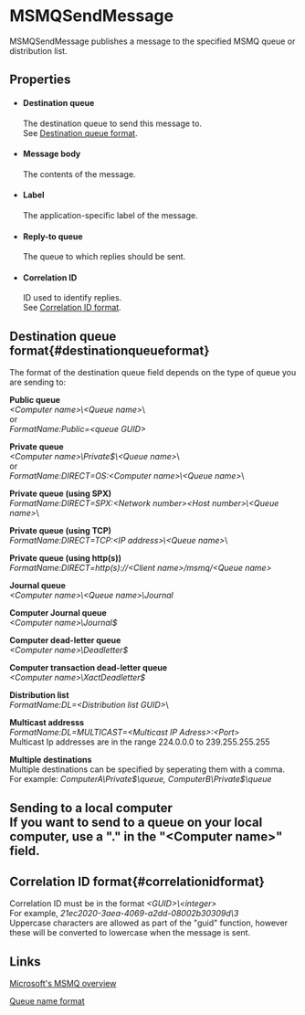 MSMQSendMessage
===============

MSMQSendMessage publishes a message to the specified MSMQ queue or distribution list.

Properties
----------

-  #### Destination queue

    The destination queue to send this message to.  
     See [Destination queue format](#destinationqueueformat).

-  #### Message body

    The contents of the message.

-  #### Label

    The application-specific label of the message.

-  #### Reply-to queue

    The queue to which replies should be sent.

-  #### Correlation ID

    ID used to identify replies.  
     See [Correlation ID format](#correlationidformat).

Destination queue format{#destinationqueueformat}
------------------------

The format of the destination queue field depends on the type of queue
you are sending to:


  **Public queue**  
*\<Computer name\>\\<Queue name\>*\  
or  
*FormatName:Public=\<queue GUID\>*

  **Private queue**  
*\<Computer name\>\\Private\$\\<Queue name\>*\  
or  
*FormatName:DIRECT=OS:\<Computer name\>\\<Queue name\>*\
                                           

  **Private queue (using SPX)**  
*FormatName:DIRECT=SPX:\<Network number\>\<Host number\>\\<Queue name\>*\
                                           

  **Private queue (using TCP)**  
*FormatName:DIRECT=TCP:\<IP address\>\\<Queue name\>*\
                                           

  **Private queue (using http(s))**  
*FormatName:DIRECT=http(s)://<Client name\>/msmq/<Queue name\>*

  **Journal queue**  
*\<Computer name\>\\<Queue name\>\\Journal*
                                           

  **Computer Journal queue**  
*\<Computer name\>\\Journal\$*

  **Computer dead-letter queue**  
*\<Computer name\>\\Deadletter\$*

  **Computer transaction dead-letter queue**  
*\<Computer name\>\\XactDeadletter\$*

  **Distribution list**  
*FormatName:DL=\<Distribution list GUID\>*\
                                           

  **Multicast addresss**  
*FormatName:DL=MULTICAST=\<Multicast IP Adress\>:\<Port\>*  
Multicast Ip addresses are in the range 224.0.0.0 to 239.255.255.255

  **Multiple destinations**  
Multiple destinations can be specified by seperating them with a comma.  
For example: *ComputerA\\Private\$\\queue, ComputerB\\Private\$\\queue*

  **Sending to a local computer**  
If you want to send to a queue on your local computer, use a "." in the "\<Computer name\>" field.
  ---------------------------------------------------------------------------------------------------------------------------------------------

Correlation ID format{#correlationidformat}
---------------------

Correlation ID must be in the format *<GUID\>\\<integer\>*  
 For example, *21ec2020-3aea-4069-a2dd-08002b30309d\\3*  
 Uppercase characters are allowed as part of the "guid" function,
however these will be converted to lowercase when the message is sent.

Links
-----

[Microsoft's MSMQ
overview](http://msdn.microsoft.com/en-us/library/ms711472(v=vs.85).aspx%20)

[Queue name
format](http://technet.microsoft.com/en-us/library/cc778392(v=ws.10).aspx)
